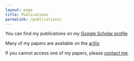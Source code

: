 ```yaml
---
layout: page
title: Publications
permalink: /publications/
---
```


You can find my publications on my [Google Scholar profile](https://scholar.google.com/citations?hl=en&user=agL5PcsAAAAJ&view_op=list_works&authuser=2&sortby=pubdate)

Many of my papers are available on the [arXiv](https://arxiv.org/search/math?searchtype=author&query=Belabbas,+M)

If you cannot access one of my papers, please [contact me](mailto:belabbas@illinois.edu).
